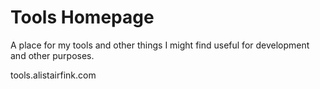 # Tools Homepage
A place for my tools and other things I might find useful for development and other purposes.

tools.alistairfink.com
